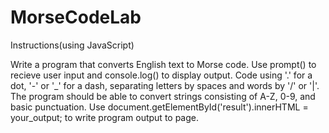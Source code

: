# MorseCodeLab

Instructions(using JavaScript)

Write a program that converts English text to Morse code. Use prompt() to recieve user input and console.log() to display output. Code using '.' for a dot, '-' or '_' for a dash, separating letters by spaces and words by '/' or '|'.
The program should be able to convert strings consisting of A-Z, 0-9, and basic punctuation.
Use document.getElementById('result').innerHTML = your_output; to write program output to page.

